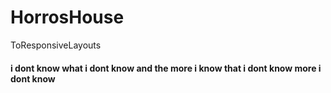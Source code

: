 # HorrosHouse
ToResponsiveLayouts
#### i dont know what i dont know and the more i know that i dont know more i dont know
